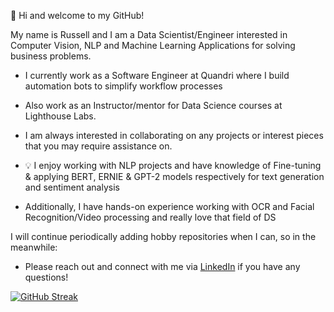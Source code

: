 👋 Hi and welcome to my GitHub! 

My name is Russell and I am a Data Scientist/Engineer interested in Computer Vision, NLP and Machine Learning Applications for solving business problems.
- I currently work as a Software Engineer at Quandri where I build automation bots to simplify workflow processes
- Also work as an Instructor/mentor for Data Science courses at Lighthouse Labs.
- I am always interested in collaborating on any projects or interest pieces that you may require assistance on.

- 💡 I enjoy working with NLP projects and have knowledge of Fine-tuning & applying BERT, ERNIE & GPT-2 models respectively for text generation and sentiment analysis
- Additionally, I have hands-on experience working with OCR and Facial Recognition/Video processing and really love that field of DS

I will continue periodically adding hobby repositories when I can, so in the meanwhile:
- Please reach out and connect with me via [LinkedIn](https://www.linkedin.com/in/yearwoodrussell/) if you have any questions! 

[![GitHub Streak](http://github-readme-streak-stats.herokuapp.com?user=Ryearwood&theme=python-dark)](https://git.io/streak-stats)
